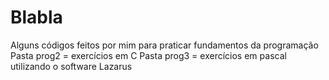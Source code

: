 # Blabla
Alguns códigos feitos por mim para praticar fundamentos da programação 
Pasta prog2 = exercícios em C 
Pasta prog3 = exercícios em pascal utilizando o software Lazarus
